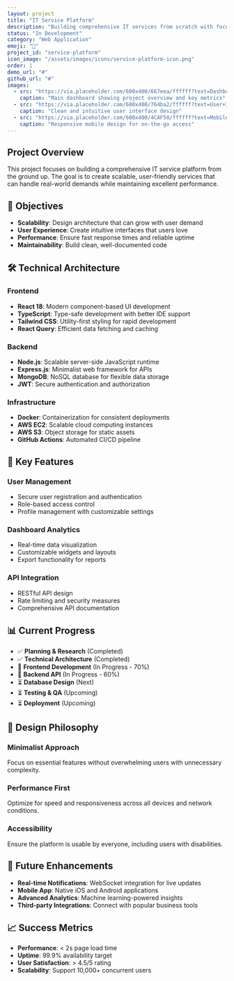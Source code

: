 ```yaml
---
layout: project
title: "IT Service Platform"
description: "Building comprehensive IT services from scratch with focus on user experience, scalable architecture, and growth strategy."
status: "In Development"
category: "Web Application"
emoji: "🚀"
project_id: "service-platform"
icon_image: "/assets/images/icons/service-platform-icon.png"
order: 1
demo_url: "#"
github_url: "#"
images:
  - src: "https://via.placeholder.com/600x400/667eea/ffffff?text=Dashboard+Overview"
    caption: "Main dashboard showing project overview and key metrics"
  - src: "https://via.placeholder.com/600x400/764ba2/ffffff?text=User+Interface"
    caption: "Clean and intuitive user interface design"
  - src: "https://via.placeholder.com/600x400/4CAF50/ffffff?text=Mobile+View"
    caption: "Responsive mobile design for on-the-go access"
---
```


## Project Overview

This project focuses on building a comprehensive IT service platform from the ground up. The goal is to create scalable, user-friendly services that can handle real-world demands while maintaining excellent performance.

## 🎯 Objectives

- **Scalability**: Design architecture that can grow with user demand
- **User Experience**: Create intuitive interfaces that users love
- **Performance**: Ensure fast response times and reliable uptime
- **Maintainability**: Build clean, well-documented code

## 🛠️ Technical Architecture

### Frontend
- **React 18**: Modern component-based UI development
- **TypeScript**: Type-safe development with better IDE support
- **Tailwind CSS**: Utility-first styling for rapid development
- **React Query**: Efficient data fetching and caching

### Backend
- **Node.js**: Scalable server-side JavaScript runtime
- **Express.js**: Minimalist web framework for APIs
- **MongoDB**: NoSQL database for flexible data storage
- **JWT**: Secure authentication and authorization

### Infrastructure
- **Docker**: Containerization for consistent deployments
- **AWS EC2**: Scalable cloud computing instances
- **AWS S3**: Object storage for static assets
- **GitHub Actions**: Automated CI/CD pipeline

## 🚀 Key Features

### User Management
- Secure user registration and authentication
- Role-based access control
- Profile management with customizable settings

### Dashboard Analytics
- Real-time data visualization
- Customizable widgets and layouts
- Export functionality for reports

### API Integration
- RESTful API design
- Rate limiting and security measures
- Comprehensive API documentation

## 📊 Current Progress

- ✅ **Planning & Research** (Completed)
- ✅ **Technical Architecture** (Completed) 
- 🔄 **Frontend Development** (In Progress - 70%)
- 🔄 **Backend API** (In Progress - 60%)
- ⏳ **Database Design** (Next)
- ⏳ **Testing & QA** (Upcoming)
- ⏳ **Deployment** (Upcoming)

## 🎨 Design Philosophy

### Minimalist Approach
Focus on essential features without overwhelming users with unnecessary complexity.

### Performance First
Optimize for speed and responsiveness across all devices and network conditions.

### Accessibility
Ensure the platform is usable by everyone, including users with disabilities.

## 🔮 Future Enhancements

- **Real-time Notifications**: WebSocket integration for live updates
- **Mobile App**: Native iOS and Android applications
- **Advanced Analytics**: Machine learning-powered insights
- **Third-party Integrations**: Connect with popular business tools

## 📈 Success Metrics

- **Performance**: < 2s page load time
- **Uptime**: 99.9% availability target
- **User Satisfaction**: > 4.5/5 rating
- **Scalability**: Support 10,000+ concurrent users
